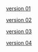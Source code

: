 [version 01](https://github.com/Damon-Salvatore/leetcode/blob/js/problems/169/Majority_Element.js)

[version 02](https://github.com/Damon-Salvatore/leetcode/blob/js/problems/169/Majority_Element_v2.js)

[version 03](https://github.com/Damon-Salvatore/leetcode/blob/js/problems/169/Majority_Element_v3.js)

[version 04](https://github.com/Damon-Salvatore/leetcode/blob/js/problems/169/Majority_Element_v4.js)
